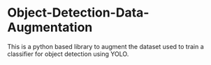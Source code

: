 # Object-Detection-Data-Augmentation
This is a python based library to augment the dataset used to train a classifier for object detection using YOLO.
